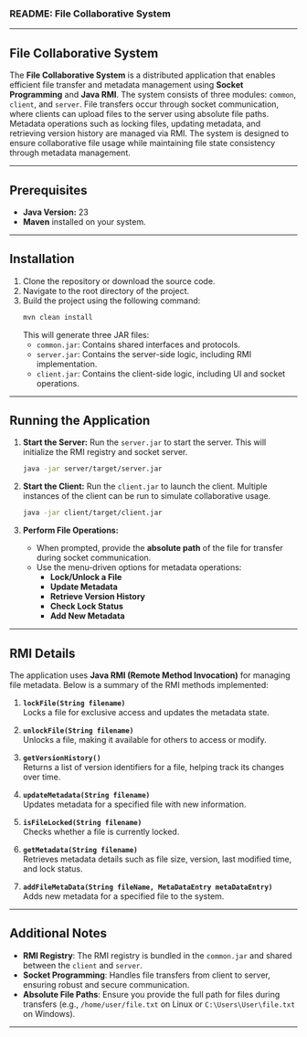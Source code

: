 ### README: File Collaborative System

---

## File Collaborative System

The **File Collaborative System** is a distributed application that enables efficient file transfer and metadata management using **Socket Programming** and **Java RMI**. The system consists of three modules: `common`, `client`, and `server`. File transfers occur through socket communication, where clients can upload files to the server using absolute file paths. Metadata operations such as locking files, updating metadata, and retrieving version history are managed via RMI. The system is designed to ensure collaborative file usage while maintaining file state consistency through metadata management.

---

## Prerequisites

- **Java Version:** 23
- **Maven** installed on your system.

---

## Installation

1. Clone the repository or download the source code.
2. Navigate to the root directory of the project.
3. Build the project using the following command:
   ```bash
   mvn clean install
   ```
   This will generate three JAR files:
    - `common.jar`: Contains shared interfaces and protocols.
    - `server.jar`: Contains the server-side logic, including RMI implementation.
    - `client.jar`: Contains the client-side logic, including UI and socket operations.

---

## Running the Application

1. **Start the Server:**
   Run the `server.jar` to start the server. This will initialize the RMI registry and socket server.
   ```bash
   java -jar server/target/server.jar
   ```

2. **Start the Client:**
   Run the `client.jar` to launch the client. Multiple instances of the client can be run to simulate collaborative usage.
   ```bash
   java -jar client/target/client.jar
   ```

3. **Perform File Operations:**
    - When prompted, provide the **absolute path** of the file for transfer during socket communication.
    - Use the menu-driven options for metadata operations:
        - **Lock/Unlock a File**
        - **Update Metadata**
        - **Retrieve Version History**
        - **Check Lock Status**
        - **Add New Metadata**

---

## RMI Details

The application uses **Java RMI (Remote Method Invocation)** for managing file metadata. Below is a summary of the RMI methods implemented:

1. **`lockFile(String filename)`**  
   Locks a file for exclusive access and updates the metadata state.

2. **`unlockFile(String filename)`**  
   Unlocks a file, making it available for others to access or modify.

3. **`getVersionHistory()`**  
   Returns a list of version identifiers for a file, helping track its changes over time.

4. **`updateMetadata(String filename)`**  
   Updates metadata for a specified file with new information.

5. **`isFileLocked(String filename)`**  
   Checks whether a file is currently locked.

6. **`getMetadata(String filename)`**  
   Retrieves metadata details such as file size, version, last modified time, and lock status.

7. **`addFileMetaData(String fileName, MetaDataEntry metaDataEntry)`**  
   Adds new metadata for a specified file to the system.

---

## Additional Notes

- **RMI Registry**: The RMI registry is bundled in the `common.jar` and shared between the `client` and `server`.
- **Socket Programming**: Handles file transfers from client to server, ensuring robust and secure communication.
- **Absolute File Paths**: Ensure you provide the full path for files during transfers (e.g., `/home/user/file.txt` on Linux or `C:\Users\User\file.txt` on Windows).

---
